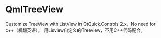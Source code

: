# QmlTreeView
Customize TreeView with ListView in QtQuick.Controls 2.x，No need for c++（机翻英语）。
用Lisview自定义的Treeview，不用C++代码配合。

